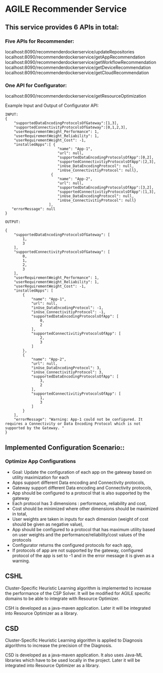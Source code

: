 # AGILE Recommender Service

## This service provides 6 APIs in total:
### Five APIs for Recommender:

localhost:8090/recommenderdockerservice/updateRepositories
localhost:8090/recommenderdockerservice/getAppRecommendation
localhost:8090/recommenderdockerservice/getWorkflowRecommendation
localhost:8090/recommenderdockerservice/getDeviceRecommendation
localhost:8090/recommenderdockerservice/getCloudRecommendation

### One API for Configurator:

localhost:8090/recommenderdockerservice/getResourceOptimization

Example Input and Output of Configurator API:

```
INPUT: 
{
 	"supportedDataEncodingProtocolsOfGateway":[1,3],
  	"supportedConnectivityProtocolsOfGateway":[0,1,2,3],
    "userRequirementWeight_Performance": 1,
    "userRequirementWeight_Reliability": 1,
    "userRequirementWeight_Cost": -1,
  	"installedApps":[ {
                        "name": "App-1",	
                        "url": null,
                        "supportedDataEncodingProtocolsOfApp":[0,2],
                        "supportedConnectivitiyProtocolsOfApp":[2,3],
                        "inUse_DataEncodingProtocol": null,
                   		"inUse_ConnectivitiyProtocol": null},
                     {
                        "name": "App-2",
                       	"url": null,
                        "supportedDataEncodingProtocolsOfApp":[3,2],
                        "supportedConnectivitiyProtocolsOfApp":[1,3],
                        "inUse_DataEncodingProtocol": null,
                   		"inUse_ConnectivitiyProtocol": null}
                    ],
   "errorMessage": null
}
```

```
OUTPUT:

{
    "supportedDataEncodingProtocolsOfGateway": [
        1,
        3
    ],
    "supportedConnectivityProtocolsOfGateway": [
        0,
        1,
        2,
        3
    ],
    "userRequirementWeight_Performance": 1,
    "userRequirementWeight_Reliability": 1,
    "userRequirementWeight_Cost": -1,
    "installedApps": [
        {
            "name": "App-1",
            "url": null,
            "inUse_DataEncodingProtocol": -1,
            "inUse_ConnectivitiyProtocol": -1,
            "supportedDataEncodingProtocolsOfApp": [
                0,
                2
            ],
            "supportedConnectivitiyProtocolsOfApp": [
                2,
                3
            ]
        },
        {
            "name": "App-2",
            "url": null,
            "inUse_DataEncodingProtocol": 3,
            "inUse_ConnectivitiyProtocol": 3,
            "supportedDataEncodingProtocolsOfApp": [
                3,
                2
            ],
            "supportedConnectivitiyProtocolsOfApp": [
                1,
                3
            ]
        }
    ],
    "errorMessage": "Warning: App-1 could not be configured. It requires a Connectivity or Data Encoding Protocol which is not supported by the Gateway. "
}
```

## Implemented Configuration Scenario::

### Optimize App Configurations
- Goal: Update the configuration of each app on the gateway based on utility maximization for each
- Apps support different Data encoding and Connectivity protocols,
- Gateway support different Data encoding and Connectivity protocols,
- App should be configured to a protocol that is also supported by the gateway
- Each protocol has 3 dimensions : performance, reliability and cost,
- Cost should be minimized where other dimensions should be maximized in total,
- User weights are taken in inputs for each dimension (weight of cost should be given as negative value),
- App should be configured to a protocol that has maximum utility based on user weights and the performance/reliability/cost values of the protocols
- Configurator returns the configured protocols for each app,
- If protocols of app are not supported by the gateway, configured protocol of the app is set to -1 and in the error message it is given as a warning.

## CSHL
Cluster-Specific Heuristic Learning algorithm is implemented to increase the performance of the CSP Solver.
It will be modified for AGILE specific domains to be able to integrate with Resource Optimizer.

CSH is developed as a java-maven application. 
Later it will be integrated into Resource Optimizer as a library.

## CSD
Cluster-Specific Heuristic Learning algorithm is applied to Diagnosis algorithms to increase the precision of the Diagnosis.


CSD is developed as a java-maven application. It also uses Java-ML libraries which have to be used locally in the project. 
Later it will be integrated into Resource Optimizer as a library.